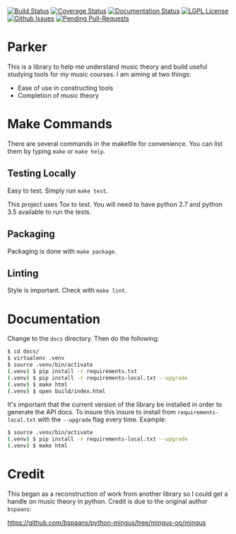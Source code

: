 [![Build Status](https://travis-ci.org/chrisgilmerproj/parker.svg?branch=master)](https://travis-ci.org/chrisgilmerproj/parker) 
[![Coverage Status](https://coveralls.io/repos/github/chrisgilmerproj/parker/badge.svg?branch=master)](https://coveralls.io/github/chrisgilmerproj/parker?branch=master)
[![Documentation Status](https://readthedocs.org/projects/parker/badge/?version=latest)](http://parker.readthedocs.org/en/latest/?badge=latest)
[![LGPL License](https://img.shields.io/badge/license-LGPL-blue.svg)](https://github.com/chrisgilmerproj/parker/blob/master/LICENSE)
[![Github Issues](http://githubbadges.herokuapp.com/chrisgilmerproj/parker/issues.svg?style=plastic)](https://github.com/chrisgilmerproj/parker/issues)
[![Pending Pull-Requests](http://githubbadges.herokuapp.com/chrisgilmerproj/parker/pulls.svg?style=plastic)](https://github.com/chrisgilmerproj/parker/pulls)

# Parker

This is a library to help me understand music theory and build useful studying
tools for my music courses.  I am aiming at two things:

- Ease of use in constructing tools
- Completion of music theory

# Make Commands

There are several commands in the makefile for convenience.  You can list them
by typing `make` or `make help`.

## Testing Locally

Easy to test.  Simply run `make test`.

This project uses Tox to test.  You will need to have python 2.7 and python 3.5
available to run the tests.

## Packaging

Packaging is done with `make package`.

## Linting

Style is important.  Check with `make lint`.

# Documentation

Change to the `docs` directory.  Then do the following:

```sh
$ cd docs/
$ virtualenv .venv
$ source .venv/bin/activate
(.venv) $ pip install -r requirements.txt
(.venv) $ pip install -r requirements-local.txt --upgrade
(.venv) $ make html
(.venv) $ open build/index.html
```

It's important that the current version of the library be installed in order
to generate the API docs.  To insure this insure to install from
`requirements-local.txt` with the `--upgrade` flag every time.  Example:

```sh
$ source .venv/bin/activate
(.venv) $ pip install -r requirements-local.txt --upgrade
(.venv) $ make html
```

# Credit

This began as a reconstruction of work from another library so I could get a
handle on music theory in python. Credit is due to the original author `bspaans`:

https://github.com/bspaans/python-mingus/tree/mingus-oo/mingus
